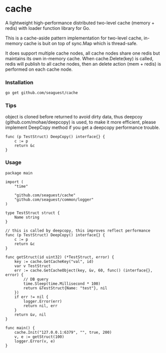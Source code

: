 # cache
A lightweight high-performance distributed two-level cache (memory + redis) with loader function library for Go.

This is a cache-aside pattern implementation for two-level cache, in-memory cache is buit on top of sync.Map which is thread-safe.

It does support multiple cache nodes, all cache nodes share one redis but maintains its own in-memory cache. When cache.Delete(key) is called, redis will publish to all cache nodes, then an delete action (mem + redis) is performed on each cache node.

### Installation

`go get github.com/seaguest/cache`


### Tips

object is cloned before returned to avoid dirty data, thus deepcoy (github.com/mohae/deepcopy) is used, to make it more efficient, please implement DeepCopy method if you get a deepcopy performance trouble. 

```
func (p TestStruct) DeepCopy() interface{} {
	c := p
	return &c
}
```

### Usage

``` 
package main

import (
	"time"

	"github.com/seaguest/cache"
	"github.com/seaguest/common/logger"
)

type TestStruct struct {
	Name string
}

// this is called by deepcopy, this improves reflect performance
func (p TestStruct) DeepCopy() interface{} {
	c := p
	return &c
}

func getStruct(id uint32) (*TestStruct, error) {
	key := cache.GetCacheKey("val", id)
	var v TestStruct
	err := cache.GetCacheObject(key, &v, 60, func() (interface{}, error) {
		// DB query
		time.Sleep(time.Millisecond * 100)
		return &TestStruct{Name: "test"}, nil
	})
	if err != nil {
		logger.Error(err)
		return nil, err
	}
	return &v, nil
}

func main() {
	cache.Init("127.0.0.1:6379", "", true, 200)
	v, e := getStruct(100)
	logger.Error(v, e)
}


```

